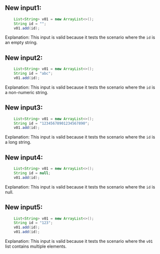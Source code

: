 ## New input1:
```java
    List<String> v01 = new ArrayList<>();
    String id = "";
    v01.add(id);
```
Explanation: This input is valid because it tests the scenario where the `id` is an empty string.

## New input2:
```java
    List<String> v01 = new ArrayList<>();
    String id = "abc";
    v01.add(id);
```
Explanation: This input is valid because it tests the scenario where the `id` is a non-numeric string.

## New input3:
```java
    List<String> v01 = new ArrayList<>();
    String id = "12345678901234567890";
    v01.add(id);
```
Explanation: This input is valid because it tests the scenario where the `id` is a long string.

## New input4:
```java
    List<String> v01 = new ArrayList<>();
    String id = null;
    v01.add(id);
```
Explanation: This input is valid because it tests the scenario where the `id` is null.

## New input5:
```java
    List<String> v01 = new ArrayList<>();
    String id = "123";
    v01.add(id);
    v01.add(id);
```
Explanation: This input is valid because it tests the scenario where the `v01` list contains multiple elements.